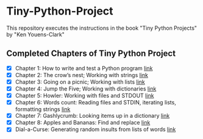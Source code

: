 # Tiny-Python-Project
This repository executes the instructions in the book "Tiny Python Projects" by "Ken Youens-Clark"

## Completed Chapters of Tiny Python Project
- [x] Chapter 1: How to write and test a Python program [link](https://github.com/Akawi85/Tiny-Python-Project/tree/main/01_hello)
- [x] Chapter 2: The crow’s nest; Working with strings [link](https://github.com/Akawi85/Tiny-Python-Project/tree/main/02_crowsnest)
- [x] Chapter 3: Going on a picnic; Working with lists [link](https://github.com/Akawi85/Tiny-Python-Project/tree/main/03_picnic)
- [x] Chapter 4: Jump the Five; Working with dictionaries [link](https://github.com/Akawi85/Tiny-Python-Project/tree/main/04_jump_the_five)
- [x] Chapter 5: Howler: Working with files and STDOUT [link](https://github.com/Akawi85/Tiny-Python-Project/tree/main/05_howler)
- [x] Chapter 6: Words count: Reading files and STDIN, iterating lists, formatting strings [link](https://github.com/Akawi85/Tiny-Python-Project/tree/main/06_wc)
- [x] Chapter 7: Gashlycrumb: Looking items up in a dictionary [link](https://github.com/Akawi85/Tiny-Python-Project/tree/main/07_gashlycrumb)
- [x] Chapter 8: Apples and Bananas: Find and replace [link](https://github.com/Akawi85/Tiny-Python-Project/tree/main/08_apples_and_bananas)
- [x] Dial-a-Curse: Generating random insults from lists of words [link](https://github.com/Akawi85/Tiny-Python-Project/tree/main/09_abuse)